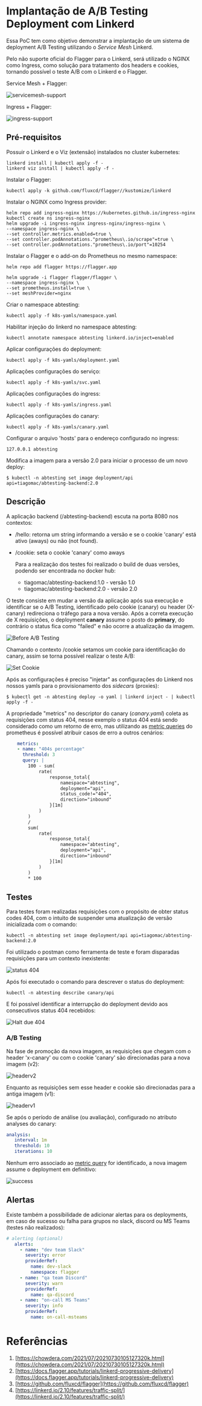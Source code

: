 # Implantação de A/B Testing Deployment com Linkerd

Essa PoC tem como objetivo demonstrar a implantação de um sistema de deployment A/B Testing utilizando o *Service Mesh* Linkerd.

Pelo não suporte oficial do Flagger para o Linkerd, será utilizado o NGINX como Ingress, como solução para tratamento dos headers e cookies, tornando possível o teste A/B com o Linkerd e o Flagger.

Service Mesh + Flagger:

![servicemesh-support](images/servicemesh-support.png)

Ingress + Flagger:

![ingress-support](images/ingress-support.png)



## Pré-requisitos

Possuir o Linkerd e o Viz (extensão) instalados no cluster kubernetes:

```
linkerd install | kubectl apply -f -
linkerd viz install | kubectl apply -f -
```

Instalar o Flagger:

`kubectl apply -k github.com/fluxcd/flagger//kustomize/linkerd`

Instalar o NGINX como Ingress provider:

```
helm repo add ingress-nginx https://kubernetes.github.io/ingress-nginx
kubectl create ns ingress-nginx
helm upgrade -i ingress-nginx ingress-nginx/ingress-nginx \
--namespace ingress-nginx \
--set controller.metrics.enabled=true \
--set controller.podAnnotations."prometheus\.io/scrape"=true \
--set controller.podAnnotations."prometheus\.io/port"=10254
```

Instalar o Flagger e o add-on do Prometheus no mesmo namespace:

```
helm repo add flagger https://flagger.app

helm upgrade -i flagger flagger/flagger \
--namespace ingress-nginx \
--set prometheus.install=true \
--set meshProvider=nginx
```

Criar o namespace abtesting:

`kubectl apply -f k8s-yamls/namespace.yaml`

Habilitar injeção do linkerd no namespace abtesting:

`kubectl annotate namespace abtesting linkerd.io/inject=enabled`

Aplicar configurações do deployment:

`kubectl apply -f k8s-yamls/deployment.yaml`

Aplicações configurações do serviço:

`kubectl apply -f k8s-yamls/svc.yaml`

Aplicações configurações do ingress:

`kubectl apply -f k8s-yamls/ingress.yaml`

Aplicações configurações do canary:

`kubectl apply -f k8s-yamls/canary.yaml`

Configurar o arquivo 'hosts' para o endereço configurado no ingress:

`127.0.0.1 abtesting`

Modifica a imagem para a versão 2.0 para iniciar o processo de um novo deploy:

`$ kubectl -n abtesting set image deployment/api api=tiagomac/abtesting-backend:2.0`

## Descrição

A aplicação backend (/abtesting-backend) escuta na porta 8080 nos contextos:
- /hello: retorna um string informando a versão e se o cookie 'canary' está ativo (aways) ou não (not found).
- /cookie: seta o cookie 'canary' como aways
  
  Para a realização dos testes foi realizado o build de duas versões, podendo ser encontrada no docker hub:
  - tiagomac/abtesting-backend:1.0 - versão 1.0
  - tiagomac/abtesting-backend:2.0 - versão 2.0
  
O teste consiste em mudar a versão da aplicação após sua execução e identificar se o A/B Testing, identificado pelo cookie (canary) ou header (X-canary) redireciona o tráfego para a nova versão. Após a correta execução de X requisições, o deployment **canary** assume o posto do **primary**, do contrário o status fica como "failed" e não ocorre a atualização da imagem.


![Before A/B Testing](images/before-abtesting.png)

Chamando o contexto /cookie setamos um cookie para identificação do canary, assim se torna possível realizar o teste A/B:

![Set Cookie](images/setCookie.png)

Após as configurações é preciso "injetar" as configurações do Linkerd nos nossos yamls para o provisionamento dos *sidecars* (proxies):

`$ kubectl get -n abtesting deploy -o yaml | linkerd inject - | kubectl apply -f -`

A propriedade "metrics" no descriptor do canary (*canary.yaml*) coleta as requisições com status 404, nesse exemplo o status 404 está sendo considerado como um retorno de erro, mas utilizando as [metric queries](https://prometheus.io/docs/prometheus/latest/querying/examples/) do prometheus é possível atribuir casos de erro a outros cenários:

```yaml
    metrics:
    - name: "404s percentage"
      threshold: 3
      query: |
        100 - sum(
            rate(
                response_total{
                    namespace="abtesting",
                    deployment="api",
                    status_code!="404",
                    direction="inbound"
                }[1m]
            )
        )
        /
        sum(
            rate(
                response_total{
                    namespace="abtesting",
                    deployment="api",
                    direction="inbound"
                }[1m]
            )
        )
        * 100
```

## Testes

Para testes foram realizadas requisições com o propósito de obter status codes 404, com o intuito de suspender uma atualização de versão inicializada com o comando:

`kubectl -n abtesting set image deployment/api api=tiagomac/abtesting-backend:2.0`

Foi utilizado o postman como ferramenta de teste e foram disparadas requisições para um contexto inexistente:

![status 404](images/force404.png)

Após foi executado o comando para descrever o status do deployment:

`kubectl -n abtesting describe canary/api`

E foi possível identificar a interrupção do deployment devido aos consecutivos status 404 recebidos:

![Halt due 404](images/haltDue404.png)

### A/B Testing

Na fase de promoção da nova imagem, as requisições que chegam com o header 'x-canary' ou com o cookie 'canary' são direcionadas para a nova imagem (v2):

![headerv2](images/headerv2.png)

Enquanto as requisições sem esse header e cookie são direcionadas para a antiga imagem (v1):

![headerv1](images/headerv1.png)

Se após o período de análise (ou avaliação), configurado no atributo analyses do canary:

 ```yaml
 analysis:
    interval: 1m
    threshold: 10
    iterations: 10
 ```

 Nenhum erro associado ao [metric query](https://prometheus.io/docs/prometheus/latest/querying/examples/) for identificado, a nova imagem assume o deployment em definitivo:

 ![success](images/success.png)

 ## Alertas
 Existe também a possíbilidade de adicionar alertas para os deployments, em caso de sucesso ou falha para grupos no slack, discord ou MS Teams (testes não realizados):

 ```yaml
 # alerting (optional)
    alerts:
      - name: "dev team Slack"
        severity: error
        providerRef:
          name: dev-slack
          namespace: flagger
      - name: "qa team Discord"
        severity: warn
        providerRef:
          name: qa-discord
      - name: "on-call MS Teams"
        severity: info
        providerRef:
          name: on-call-msteams
 ```


# Referências
1. [https://chowdera.com/2021/07/20210730105127320k.html](https://chowdera.com/2021/07/20210730105127320k.html)
2. [https://docs.flagger.app/tutorials/linkerd-progressive-delivery](https://docs.flagger.app/tutorials/linkerd-progressive-delivery)
3. [https://github.com/fluxcd/flagger](https://github.com/fluxcd/flagger)
4. [https://linkerd.io/2.10/features/traffic-split/](https://linkerd.io/2.10/features/traffic-split/)